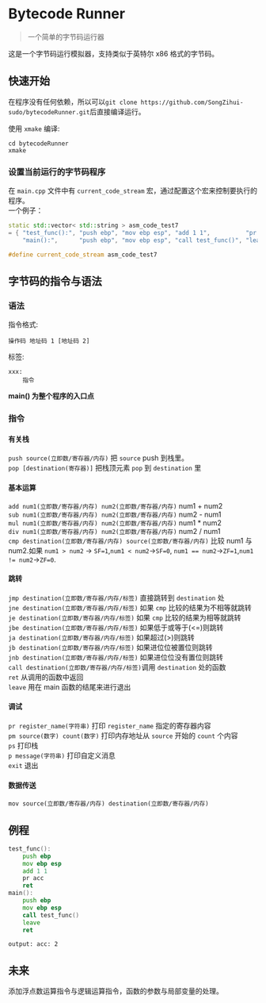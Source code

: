 # Bytecode Runner

> 一个简单的字节码运行器

这是一个字节码运行模拟器，支持类似于英特尔 x86 格式的字节码。

## 快速开始

在程序没有任何依赖，所以可以`git clone https://github.com/SongZihui-sudo/bytecodeRunner.git`后直接编译运行。

使用 `xmake` 编译:

```
cd bytecodeRunner
xmake
```

### 设置当前运行的字节码程序

在 `main.cpp` 文件中有 `current_code_stream` 宏，通过配置这个宏来控制要执行的程序。  
一个例子：

```c++
static std::vector< std::string > asm_code_test7
= { "test_func():", "push ebp", "mov ebp esp", "add 1 1",          "pr acc", "ret",
    "main():",      "push ebp", "mov ebp esp", "call test_func()", "leave",  "ret" };

#define current_code_stream asm_code_test7
```

## 字节码的指令与语法

### 语法

指令格式:

```
操作码 地址码 1 [地址码 2]
```

标签:

```
xxx:
    指令
```

**main() 为整个程序的入口点**

### 指令

#### 有关栈

`push source(立即数/寄存器/内存)` 把 `source` push 到栈里。  
`pop [destination(寄存器)]` 把栈顶元素 `pop` 到 `destination` 里

#### 基本运算

`add num1(立即数/寄存器/内存) num2(立即数/寄存器/内存)` num1 + num2   
`sub num1(立即数/寄存器/内存) num2(立即数/寄存器/内存)` num2 - num1   
`mul num1(立即数/寄存器/内存) num2(立即数/寄存器/内存)` num1 \* num2    
`div num1(立即数/寄存器/内存) num2(立即数/寄存器/内存)` num2 / num1     
`cmp destination(立即数/寄存器/内存) source(立即数/寄存器/内存)` 比较 num1 与 num2.如果 `num1 > num2` -> `SF=1`,`num1 < num2`->`SF=0`, `num1 == num2`->`ZF=1`,`num1 != num2`->`ZF=0`.   

#### 跳转

`jmp destination(立即数/寄存器/内存/标签)` 直接跳转到 `destination` 处    
`jne destination(立即数/寄存器/内存/标签)` 如果 `cmp` 比较的结果为不相等就跳转   
`je destination(立即数/寄存器/内存/标签)` 如果 `cmp` 比较的结果为相等就跳转   
`jbe destination(立即数/寄存器/内存/标签)` 如果低于或等于(<=)则跳转     
`ja destination(立即数/寄存器/内存/标签)` 如果超过(>)则跳转     
`jb destination(立即数/寄存器/内存/标签)` 如果进位位被置位则跳转   
`jnb destination(立即数/寄存器/内存/标签)` 如果进位位没有置位则跳转   
`call destination(立即数/寄存器/内存/标签)`调用 `destination` 处的函数   
`ret` 从调用的函数中返回    
`leave` 用在 main 函数的结尾来进行退出   

#### 调试
  
`pr register_name(字符串)` 打印 `register_name` 指定的寄存器内容   
`pm source(数字) count(数字)` 打印内存地址从 `source` 开始的 `count` 个内容   
`ps` 打印栈   
`p message(字符串)` 打印自定义消息   
`exit` 退出  

#### 数据传送

`mov source(立即数/寄存器/内存) destination(立即数/寄存器/内存)`   

## 例程

```asm
test_func():
    push ebp
    mov ebp esp
    add 1 1
    pr acc
    ret
main():
    push ebp
    mov ebp esp
    call test_func()
    leave
    ret
```

```
output: acc: 2
```

## 未来

添加浮点数运算指令与逻辑运算指令，函数的参数与局部变量的处理。
